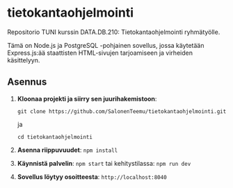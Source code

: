 # tietokantaohjelmointi

Repositorio TUNI kurssin DATA.DB.210: Tietokantaohjelmointi ryhmätyölle.

Tämä on Node.js ja PostgreSQL -pohjainen sovellus, jossa käytetään Express.js:ää staattisten HTML-sivujen tarjoamiseen ja virheiden käsittelyyn.

## Asennus

1. **Kloonaa projekti ja siirry sen juurihakemistoon**:

    `git clone https://github.com/SalonenTeemu/tietokantaohjelmointi.git`

    ja

    `cd tietokantaohjelmointi`

2. **Asenna riippuvuudet**: `npm install`

3. **Käynnistä palvelin**: `npm start` tai kehitystilassa: `npm run dev`

4. **Sovellus löytyy osoitteesta**: `http://localhost:8040`
